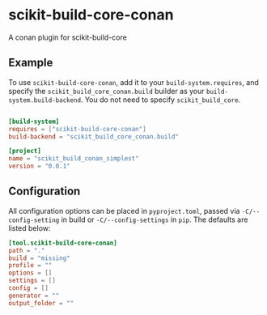 # scikit-build-core-conan

A conan plugin for scikit-build-core

## Example

To use `scikit-build-core-conan`, add it to your `build-system.requires`, and specify the `scikit_build_core_conan.build` 
builder as your `build-system.build-backend`. You do not need to specify `scikit_build_core`.

```toml

[build-system]
requires = ["scikit-build-core-conan"]
build-backend = "scikit_build_core_conan.build"

[project]
name = "scikit_build_conan_simplest"
version = "0.0.1"
```

## Configuration

All configuration options can be placed in `pyproject.toml`, passed via `-C/--config-setting` in build or 
`-C/--config-settings` in `pip`. The defaults are listed below:

```toml
[tool.scikit-build-core-conan]
path = "."
build = "missing"
profile = ""
options = []
settings = []
config = []
generator = ""
output_folder = ""
```
